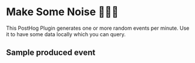 # Make Some Noise 📣📣📣

This PostHog Plugin generates one or more random events per minute. Use it to have some data locally which you can query.

## Sample produced event
```ts

```